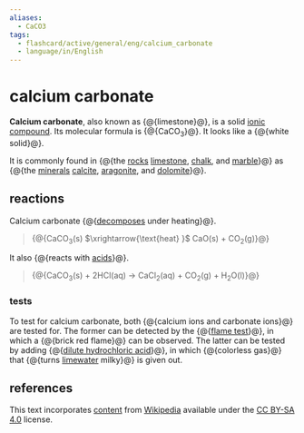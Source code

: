 ```yaml
---
aliases:
  - CaCO3
tags:
  - flashcard/active/general/eng/calcium_carbonate
  - language/in/English
---
```


# calcium carbonate

__Calcium carbonate__, also known as {@{limestone}@}, is a solid [ionic compound](ionic%20compound.md). Its molecular formula is {@{CaCO<sub>3</sub>}@}. It looks like a {@{white solid}@}. <!--SR:!2033-04-14,2987,339!2030-05-06,2034,317!2026-06-26,1116,298-->

It is commonly found in {@{the [rocks](rock%20(geology).md) [limestone](limestone.md), [chalk](chalk.md), and [marble](marble.md)}@} as {@{the [minerals](mineral.md) [calcite](calcite.md), [aragonite](aragonite.md), and [dolomite](dolomite%20(mineral).md)}@}. <!--SR:!2028-02-23,1222,300!2027-07-18,943,250-->

## reactions

Calcium carbonate {@{[decomposes](thermal%20decomposition.md) under heating}@}.
> {@{CaCO<sub>3</sub>(s) $\xrightarrow{\text{heat} }$ CaO(s) + CO<sub>2</sub>(g)}@} <!--SR:!2027-11-12,1407,270!2028-10-31,1764,310-->

It also {@{reacts with [acids](acid.md)}@}.
> {@{CaCO<sub>3</sub>(s) + 2HCl(aq) → CaCl<sub>2</sub>(aq) + CO<sub>2</sub>(g) + H<sub>2</sub>O(l)}@} <!--SR:!2030-08-09,2099,277!2027-09-16,1422,299-->

### tests

To test for calcium carbonate, both {@{calcium ions and carbonate ions}@} are tested for. The former can be detected by the {@{[flame test](flame%20test.md)}@}, in which a {@{brick red flame}@} can be observed. The latter can be tested by adding {@{[dilute hydrochloric acid](dilute%20hydrochloric%20acid)}@}, in which {@{colorless gas}@} that {@{turns [limewater](calcium%20hydroxide.md) milky}@} is given out. <!--SR:!2034-10-08,3332,298!2034-07-05,3260,298!2034-08-22,3300,299!2029-02-23,1267,230!2028-04-15,1293,250!2026-04-22,1065,299-->

## references

This text incorporates [content](https://en.wikipedia.org/wiki/calcium_carbonate) from [Wikipedia](Wikipedia.md) available under the [CC BY-SA 4.0](https://creativecommons.org/licenses/by-sa/4.0/) license.
